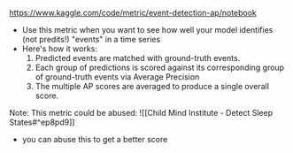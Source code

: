 https://www.kaggle.com/code/metric/event-detection-ap/notebook
- Use this metric when you want to see how well your model identifies (not predits!) "events" in a time series
- Here's how it works:
	1) Predicted events are matched with ground-truth events.
	2) Each group of predictions is scored against its corresponding
	    group of ground-truth events via Average Precision
	3) The multiple AP scores are averaged to produce a single
	    overall score.

Note: This metric could be abused:
![[Child Mind Institute - Detect Sleep States#^ep8pd9]]
 - you can abuse this to get a better score












